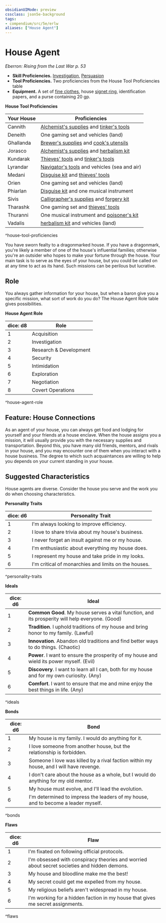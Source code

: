 ```yaml
---
obsidianUIMode: preview
cssclass: json5e-background
tags:
- compendium/src/5e/erlw
aliases: ["House Agent"]
---
```

# House Agent
*Eberron: Rising from the Last War p. 53*  

- **Skill Proficiencies.** [Investigation](../../../Rules%20&%20Options/5e%20Rules/skills.md##Investigation), [Persuasion](../../../Rules%20&%20Options/5e%20Rules/skills.md##Persuasion)  
- **Tool Proficiencies.** Two proficiencies from the House Tool Proficiencies table  
- **Equipment.** A set of [fine clothes](fine-clothes.md#), house [signet ring](signet-ring.md#), identification papers, and a purse containing 20 gp.  

**House Tool Proficiencies**

| Your House | Proficiencies |
|------------|---------------|
| Cannith | [Alchemist's supplies](alchemists-supplies.md#) and [tinker's tools](tinkers-tools.md#) |
| Deneith | One gaming set and vehicles (land) |
| Ghallanda | [Brewer's supplies](brewers-supplies.md#) and [cook's utensils](cooks-utensils.md#) |
| Jorasco | [Alchemist's supplies](alchemists-supplies.md#.md#) and [herbalism kit](herbalism-kit.md#) |
| Kundarak | [Thieves' tools](thieves-tools.md#) and [tinker's tools](tinkers-tools.md#.md#) |
| Lyrandar | [Navigator's tools](navigators-tools.md#) and vehicles (sea and air) |
| Medani | [Disguise kit](disguise-kit.md#) and [thieves' tools](thieves-tools.md#.md#) |
| Orien | One gaming set and vehicles (land) |
| Phiarlan | [Disguise kit](disguise-kit.md#.md#) and one musical instrument |
| Sivis | [Calligrapher's supplies](calligraphers-supplies.md#) and [forgery kit](forgery-kit.md#) |
| Tharashk | One gaming set and [thieves' tools](thieves-tools.md#.md#.md#) |
| Thuranni | One musical instrument and [poisoner's kit](poisoners-kit.md#) |
| Vadalis | [herbalism kit](herbalism-kit.md#.md#) and vehicles (land) |
^house-tool-proficiencies

You have sworn fealty to a dragonmarked house. If you have a dragonmark, you're likely a member of one of the house's influential families; otherwise you're an outsider who hopes to make your fortune through the house. Your main task is to serve as the eyes of your house, but you could be called on at any time to act as its hand. Such missions can be perilous but lucrative.

## Role

You always gather information for your house, but when a baron give you a specific mission, what sort of work do you do? The House Agent Role table gives possibilities.

**House Agent Role**

| dice: d8 | Role |
|----------|------|
| 1 | Acquisition |
| 2 | Investigation |
| 3 | Research & Development |
| 4 | Security |
| 5 | Intimidation |
| 6 | Exploration |
| 7 | Negotiation |
| 8 | Covert Operations |
^house-agent-role

## Feature: House Connections

As an agent of your house, you can always get food and lodging for yourself and your friends at a house enclave. When the house assigns you a mission, it will usually provide you with the necessary supplies and transportation. Beyond this, you have many old friends, mentors, and rivals in your house, and you may encounter one of them when you interact with a house business. The degree to which such acquaintances are willing to help you depends on your current standing in your house.

## Suggested Characteristics

House agents are diverse. Consider the house you serve and the work you do when choosing characteristics.

**Personality Traits**

| dice: d6 | Personality Trait |
|----------|-------------------|
| 1 | I'm always looking to improve efficiency. |
| 2 | I love to share trivia about my house's business. |
| 3 | I never forget an insult against me or my house. |
| 4 | I'm enthusiastic about everything my house does. |
| 5 | I represent my house and take pride in my looks. |
| 6 | I'm critical of monarchies and limits on the houses. |
^personality-traits

**Ideals**

| dice: d6 | Ideal |
|----------|-------|
| 1 | **Common Good**. My house serves a vital function, and its prosperity will help everyone. (Good) |
| 2 | **Tradition**. I uphold traditions of my house and bring honor to my family. (Lawful) |
| 3 | **Innovation**. Abandon old traditions and find better ways to do things. (Chaotic) |
| 4 | **Power**. I want to ensure the prosperity of my house and wield its power myself. (Evil) |
| 5 | **Discovery**. I want to learn all I can, both for my house and for my own curiosity. (Any) |
| 6 | **Comfort**. I want to ensure that me and mine enjoy the best things in life. (Any) |
^ideals

**Bonds**

| dice: d6 | Bond |
|----------|------|
| 1 | My house is my family. I would do anything for it. |
| 2 | I love someone from another house, but the relationship is forbidden. |
| 3 | Someone I love was killed by a rival faction within my house, and I will have revenge. |
| 4 | I don't care about the house as a whole, but I would do anything for my old mentor. |
| 5 | My house must evolve, and I'll lead the evolution. |
| 6 | I'm determined to impress the leaders of my house, and to become a leader myself. |
^bonds

**Flaws**

| dice: d6 | Flaw |
|----------|------|
| 1 | I'm fixated on following official protocols. |
| 2 | I'm obsessed with conspiracy theories and worried about secret societies and hidden demons. |
| 3 | My house and bloodline make me the best! |
| 4 | My secret could get me expelled from my house. |
| 5 | My religious beliefs aren't widespread in my house. |
| 6 | I'm working for a hidden faction in my house that gives me secret assignments. |
^flaws
